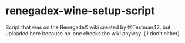 # renegadex-wine-setup-script
Script that was on the RenegadeX wiki created by @Testman42, but uploaded here because no-one checks the wiki anyway. ( I don't either)
